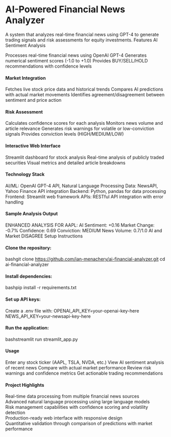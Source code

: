 # AI-Powered Financial News Analyzer
A system that analyzes real-time financial news using GPT-4 to generate trading signals and risk assessments for equity investments.
Features
AI Sentiment Analysis

Processes real-time financial news using OpenAI GPT-4
Generates numerical sentiment scores (-1.0 to +1.0)
Provides BUY/SELL/HOLD recommendations with confidence levels

#### Market Integration

Fetches live stock price data and historical trends
Compares AI predictions with actual market movements
Identifies agreement/disagreement between sentiment and price action

#### Risk Assessment

Calculates confidence scores for each analysis
Monitors news volume and article relevance
Generates risk warnings for volatile or low-conviction signals
Provides conviction levels (HIGH/MEDIUM/LOW)

#### Interactive Web Interface

Streamlit dashboard for stock analysis
Real-time analysis of publicly traded securities
Visual metrics and detailed article breakdowns

#### Technology Stack

AI/ML: OpenAI GPT-4 API, Natural Language Processing
Data: NewsAPI, Yahoo Finance API integration
Backend: Python, pandas for data processing
Frontend: Streamlit web framework
APIs: RESTful API integration with error handling

#### Sample Analysis Output
ENHANCED ANALYSIS FOR AAPL:
AI Sentiment: +0.16
Market Change: -0.7%
Confidence: 0.69
Conviction: MEDIUM
News Volume: 0.7/1.0
AI and Market DISAGREE
Setup Instructions

#### Clone the repository:
bashgit clone https://github.com/ian-menachery/ai-financial-analyzer.git
cd ai-financial-analyzer

#### Install dependencies:
bashpip install -r requirements.txt

#### Set up API keys:
Create a .env file with:
OPENAI_API_KEY=your-openai-key-here
NEWS_API_KEY=your-newsapi-key-here

#### Run the application:
bashstreamlit run streamlit_app.py

#### Usage

Enter any stock ticker (AAPL, TSLA, NVDA, etc.)
View AI sentiment analysis of recent news
Compare with actual market performance
Review risk warnings and confidence metrics
Get actionable trading recommendations

#### Project Highlights

Real-time data processing from multiple financial news sources
<br>Advanced natural language processing using large language models
<br>Risk management capabilities with confidence scoring and volatility detection
<br>Production-ready web interface with responsive design
<br>Quantitative validation through comparison of predictions with market performance
